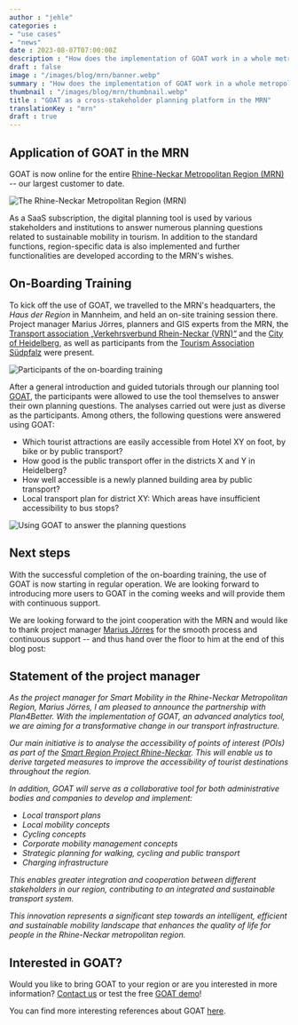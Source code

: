 ```yaml
---
author : "jehle"
categories : 
- "use cases"
- "news"
date : 2023-08-07T07:00:00Z
description : "How does the implementation of GOAT work in a whole metropolitan region? Who is using the tool? And what added value does project manager Marius Jörres see? These and many other questions are answered in the blog post."
draft : false
image : "/images/blog/mrn/banner.webp"
summary : "How does the implementation of GOAT work in a whole metropolitan region? Who is using the tool? And what added value does project manager Marius Jörres see? These and many other questions are answered in the blog post."
thumbnail : "/images/blog/mrn/thumbnail.webp"
title : "GOAT as a cross-stakeholder planning platform in the MRN"
translationKey : "mrn"
draft : true
---
```


## Application of GOAT in the MRN 

GOAT is now online for the entire [Rhine-Neckar Metropolitan Region (MRN)](https://www.m-r-n.com/ "More on the MRN") -- our largest customer to date. 

![The Rhine-Neckar Metropolitan Region (MRN)](/images/blog/mrn/rhein-neckar.webp "The Rhine-Neckar Metropolitan Region (MRN)")

As a SaaS subscription, the digital planning tool is used by various stakeholders and institutions to answer numerous planning questions related to sustainable mobility in tourism. In addition to the standard functions, region-specific data is also implemented and further functionalities are developed according to the MRN's wishes.

## On-Boarding Training

To kick off the use of GOAT, we travelled to the MRN's headquarters, the <i>Haus der Region</i> in Mannheim, and held an on-site training session there. Project manager Marius Jörres, planners and GIS experts from the MRN, the [Transport association „Verkehrsverbund Rhein-Neckar (VRN)“](https://www.vrn.de/ "To the VRN website") and the [City of Heidelberg](https://www.heidelberg.de/ "To the City of Heidelberg website"), as well as participants from the [Tourism Association Südpfalz](https://www.suedpfalz-tourismus.de/de "To the website of the Tourismusverband Südpfalz") were present.

![Participants of the on-boarding training](/images/blog/mrn/IMG_3119.webp "Participants of the on-boarding training")

After a general introduction and guided tutorials through our planning tool [GOAT](/en/goat/ "What is GOAT?"), the participants were allowed to use the tool themselves to answer their own planning questions. The analyses carried out were just as diverse as the participants. Among others, the following questions were answered using GOAT:

- Which tourist attractions are easily accessible from Hotel XY on foot, by bike or by public transport?
- How good is the public transport offer in the districts X and Y in Heidelberg?
- How well accessible is a newly planned building area by public transport?
- Local transport plan for district XY: Which areas have insufficient accessibility to bus stops?

![Using GOAT to answer the planning questions](/images/blog/mrn/planungsfragen.webp "Using GOAT to answer the planning questions")

## Next steps

With the successful completion of the on-boarding training, the use of GOAT is now starting in regular operation. We are looking forward to introducing more users to GOAT in the coming weeks and will provide them with continuous support. 

We are looking forward to the joint cooperation with the MRN and would like to thank project manager [Marius Jörres](https://www.linkedin.com/in/marius-j%C3%B6rres-81074a206/?originalSubdomain=de "Marius Jörres on LinkedIn") for the smooth process and continuous support -- and thus hand over the floor to him at the end of this blog post:

## Statement of the project manager

<i>As the project manager for Smart Mobility in the Rhine-Neckar Metropolitan Region, Marius Jörres, I am pleased to announce the partnership with Plan4Better. With the implementation of GOAT, an advanced analytics tool, we are aiming for a transformative change in our transport infrastructure. 

Our main initiative is to analyse the accessibility of points of interest (POIs) as part of the [Smart Region Project Rhine-Neckar](https://www.m-r-n.com/was-wir-tun/themen-und-projekte/projekte/smart-region "Smart Region Project Rhine-Neckar"). This will enable us to derive targeted measures to improve the accessibility of tourist destinations throughout the region.

In addition, GOAT will serve as a collaborative tool for both administrative bodies and companies to develop and implement:

- Local transport plans 
- Local mobility concepts 
- Cycling concepts 
- Corporate mobility management concepts 
- Strategic planning for walking, cycling and public transport 
- Charging infrastructure

This enables greater integration and cooperation between different stakeholders in our region, contributing to an integrated and sustainable transport system.

This innovation represents a significant step towards an intelligent, efficient and sustainable mobility landscape that enhances the quality of life for people in the Rhine-Neckar metropolitan region.</i>

## Interested in GOAT?

Would you like to bring GOAT to your region or are you interested in more information? [Contact us](/en/contact/ "To the contact form") or test the free [GOAT demo](/en/request-demo/ "To the demo registration")!

You can find more interesting references about GOAT [here](/en/references/ "To the references").


